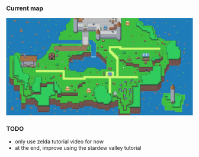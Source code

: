 ### Current map

![Current image of map](/assets/Images/Tiled/tmx/newmap.png)

### TODO

- only use zelda tutorial video for now
- at the end, improve using the stardew valley tutorial